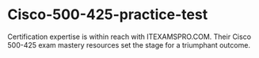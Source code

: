 # Cisco-500-425-practice-test
Certification expertise is within reach with ITEXAMSPRO.COM. Their Cisco 500-425 exam mastery resources set the stage for a triumphant outcome.
